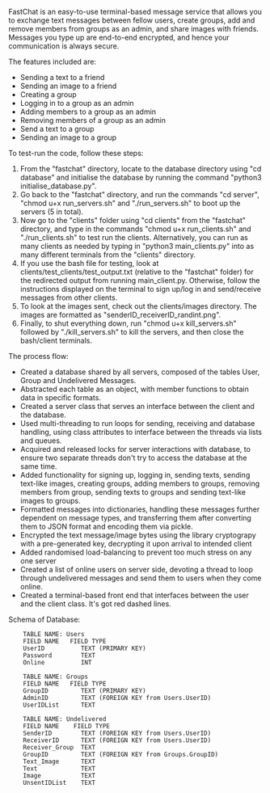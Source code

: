 FastChat is an easy-to-use terminal-based message service that allows you to exchange text messages between fellow users, create groups, add and remove members from groups as an admin, and share images with friends. Messages you type up are end-to-end encrypted, and hence your communication is always secure.

The features included are:

- Sending a text to a friend
- Sending an image to a friend
- Creating a group
- Logging in to a group as an admin
- Adding members to a group as an admin
- Removing members of a group as an admin
- Send a text to a group
- Sending an image to a group

To test-run the code, follow these steps:

1. From the "fastchat" directory, locate to the database directory using "cd database" and initialise the database by running the command "python3 initialise_database.py".
2. Go back to the "fastchat" directory, and run the commands "cd server", "chmod u+x run_servers.sh" and "./run_servers.sh" to boot up the servers (5 in total).
3. Now go to the "clients" folder using "cd clients" from the "fastchat" directory, and type in the commands "chmod u+x run_clients.sh" and "./run_clients.sh" to test run the clients. Alternatively, you can run as many clients as needed by typing in "python3 main_clients.py" into as many different terminals from the "clients" directory.
4. If you use the bash file for testing, look at clients/test_clients/test_output.txt (relative to the "fastchat" folder) for the redirected output from running main_client.py. Otherwise, follow the instructions displayed on the terminal to sign up/log in and send/receive messages from other clients.
5. To look at the images sent, check out the clients/images directory. The images are formatted as "senderID_receiverID_randint.png".
6. Finally, to shut everything down, run "chmod u+x kill_servers.sh" followed by "./kill_servers.sh" to kill the servers, and then close the bash/client terminals.

The process flow:

- Created a database shared by all servers, composed of the tables User, Group and Undelivered Messages.
- Abstracted each table as an object, with member functions to obtain data in specific formats.
- Created a server class that serves an interface between the client and the database.
- Used multi-threading to run loops for sending, receiving and database handling, using class attributes to interface between the threads via lists and queues.
- Acquired and released locks for server interactions with database, to ensure two separate threads don't try to access the database at the same time.
- Added functionality for signing up, logging in, sending texts, sending text-like images, creating groups, adding members to groups, removing members from group, sending texts to groups and sending text-like images to groups.
- Formatted messages into dictionaries, handling these messages further dependent on message types, and transferring them after converting them to JSON format and encoding them via pickle.
- Encrypted the text message/image bytes using the library cryptograpy with a pre-generated key, decrypting it upon arrival to intended client
- Added randomised load-balancing to prevent too much stress on any one server
- Created a list of online users on server side, devoting a thread to loop through undelivered messages and send them to users when they come online.
- Created a terminal-based front end that interfaces between the user and the client class. It's got red dashed lines.

Schema of Database:

        TABLE NAME: Users
        FIELD NAME   FIELD TYPE
        UserID          TEXT (PRIMARY KEY)
        Password        TEXT
        Online          INT
        
        TABLE NAME: Groups
        FIELD NAME   FIELD TYPE 
        GroupID         TEXT (PRIMARY KEY)
        AdminID         TEXT (FOREIGN KEY from Users.UserID)
        UserIDList      TEXT

        TABLE NAME: Undelivered
        FIELD NAME    FIELD TYPE
        SenderID        TEXT (FOREIGN KEY from Users.UserID)
        ReceiverID      TEXT (FOREIGN KEY from Users.UserID)
        Receiver_Group  TEXT 
        GroupID         TEXT (FOREIGN KEY from Groups.GroupID)
        Text_Image      TEXT
        Text            TEXT
        Image           TEXT
        UnsentIDList    TEXT
        
        
        
        
        
        
  
